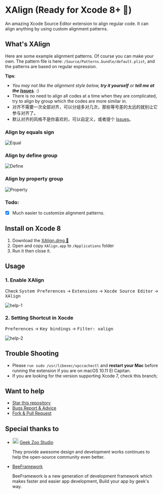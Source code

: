 XAlign (Ready for Xcode 8+ 🚀)
======

An amazing Xcode Source Editor extension to align regular code. It can align anything by using custom alignment patterns.

## What's XAlign

Here are some example alignment patterns. Of course you can make your own. The pattern file is here:  `/Source/Patterns.bundle/default.plist`, and the patterns are based on regular expression.

**Tips**: 

   * _You may not like the alignment style below, **try it yourself** or **tell me at the [Issues](https://github.com/qfish/XAlign/issues?state=open)**._ :)
   * There is no need to align all codes at a time when they are complicated, try to align by group which the codes are more similar in.
   * 对齐不需要一次全部对齐，可以分组多对几次，那些等号差的太远的就别让它参与对齐了。
   * 默认对齐的风格不是你喜欢的，可以自定义，或者提个 [Issues](https://github.com/qfish/XAlign/issues?state=open)。

### Align by equals sign
![Equal](http://qfi.sh/XAlign/images/equal.gif)

### Align by define group
![Define](http://qfi.sh/XAlign/images/define.gif)

### Align by property group
![Property](http://qfi.sh/XAlign/images/property.gif)

### Todo:

- [x] Much easier to customize alignment patterns.

## Install on Xcode 8
1. Download the [XAlign.dmg 📎](https://github.com/qfish/XAlign/releases/download/v1.0/XAlign.1.0.dmg)
2. Open and copy `XAlign.app` to `/Applications` folder
3. Run it then close it.

## Usage
### 1. Enable XAlign
Check <kbd>System Preferences</kbd> -> <kbd>Extensions</kbd> -> <kbd>Xocde Source Editor</kbd> -> <kbd>XAlign</kbd>

   ![help-1](https://cloud.githubusercontent.com/assets/679824/20145614/b86f6742-a6db-11e6-846b-771447ec0933.png)

### 2. Setting Shortcut in Xocde 
<kbd>Preferences</kbd> -> <kbd>Key bindings</kbd> -> <kbd>Filter: xalign</kbd>

   ![help-2](https://cloud.githubusercontent.com/assets/679824/20146079/735244ca-a6dd-11e6-83a9-069fd489b0f6.png)

## Trouble Shooting
* Please `run sudo /usr/libexec/xpccachectl` and **restart your Mac** before running the extension if you are on macOS 10.11 El Capitan.
* If you are looking for the version supporting Xcode 7, check this branch;

## Want to help
  
  * [Star this repository](https://github.com/qfish/XAlign/)
  * [Bugs Report & Advice](https://github.com/qfish/XAlign/issues)
  * [Fork & Pull Request](https://github.com/qfish/XAlign/pulls)

## Special thanks to

* <img src="http://geek-zoo.com/img/logo-dark.png" alt="Geek Zoo Studio" height="20px" />  <a href="http://www.geek-zoo.com" target="_blank">Geek Zoo Studio</a>

  They provide awesome design and development works continues to help the open-source community even better.


* [BeeFramework](https://github.com/gavinkwoe/BeeFramework) 

  BeeFramework is a new generation of development framework which makes faster and easier app development, Build your app by geek's way.
